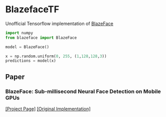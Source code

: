 # BlazefaceTF

Unofficial Tensorflow implementation of [BlazeFace](https://sites.google.com/view/perception-cv4arvr/blazeface)
 
 ```python
import numpy
from blazeface import BlazeFace

model = BlazeFace()

x = np.random.uniform(0, 255, (1,128,128,3))
predictions = model(x)
```

## Paper
### BlazeFace: Sub-millisecond Neural Face Detection on Mobile GPUs
[[Project Page]](https://sites.google.com/view/perception-cv4arvr/blazeface)
[[Original Implementation]](https://github.com/google/mediapipe/tree/master/mediapipe/models#blazeface-face-detection-model)
